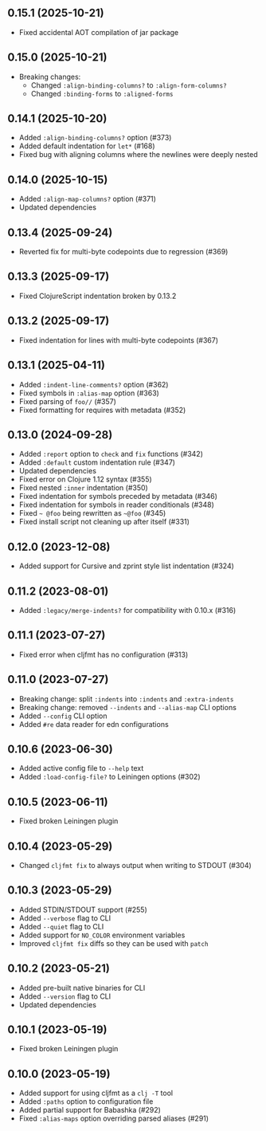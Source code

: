 ## 0.15.1 (2025-10-21)

- Fixed accidental AOT compilation of jar package

## 0.15.0 (2025-10-21)

- Breaking changes:
  - Changed `:align-binding-columns?` to `:align-form-columns?`
  - Changed `:binding-forms` to `:aligned-forms`

## 0.14.1 (2025-10-20)

- Added `:align-binding-columns?` option (#373)
- Added default indentation for `let*` (#168)
- Fixed bug with aligning columns where the newlines were deeply nested

## 0.14.0 (2025-10-15)

- Added `:align-map-columns?` option (#371)
- Updated dependencies

## 0.13.4 (2025-09-24)

- Reverted fix for multi-byte codepoints due to regression (#369)

## 0.13.3 (2025-09-17)

- Fixed ClojureScript indentation broken by 0.13.2

## 0.13.2 (2025-09-17)

- Fixed indentation for lines with multi-byte codepoints (#367)

## 0.13.1 (2025-04-11)

- Added `:indent-line-comments?` option (#362)
- Fixed symbols in `:alias-map` option (#363)
- Fixed parsing of `foo//` (#357)
- Fixed formatting for requires with metadata (#352)

## 0.13.0 (2024-09-28)

- Added `:report` option to `check` and `fix` functions (#342)
- Added `:default` custom indentation rule (#347)
- Updated dependencies
- Fixed error on Clojure 1.12 syntax (#355)
- Fixed nested `:inner` indentation (#350)
- Fixed indentation for symbols preceded by metadata (#346)
- Fixed indentation for symbols in reader conditionals (#348)
- Fixed `~ @foo` being rewritten as `~@foo` (#345)
- Fixed install script not cleaning up after itself (#331)

## 0.12.0 (2023-12-08)

- Added support for Cursive and zprint style list indentation (#324)

## 0.11.2 (2023-08-01)

- Added `:legacy/merge-indents?` for compatibility with 0.10.x (#316)

## 0.11.1 (2023-07-27)

- Fixed error when cljfmt has no configuration (#313)

## 0.11.0 (2023-07-27)

- Breaking change: split `:indents` into `:indents` and `:extra-indents`
- Breaking change: removed `--indents` and `--alias-map` CLI options
- Added `--config` CLI option
- Added `#re` data reader for edn configurations

## 0.10.6 (2023-06-30)

- Added active config file to `--help` text
- Added `:load-config-file?` to Leiningen options (#302)

## 0.10.5 (2023-06-11)

- Fixed broken Leiningen plugin

## 0.10.4 (2023-05-29)

- Changed `cljfmt fix` to always output when writing to STDOUT (#304)

## 0.10.3 (2023-05-29)

- Added STDIN/STDOUT support (#255)
- Added `--verbose` flag to CLI
- Added `--quiet` flag to CLI
- Added support for `NO_COLOR` environment variables
- Improved `cljfmt fix` diffs so they can be used with `patch`

## 0.10.2 (2023-05-21)

- Added pre-built native binaries for CLI
- Added `--version` flag to CLI
- Updated dependencies

## 0.10.1 (2023-05-19)

- Fixed broken Leiningen plugin

## 0.10.0 (2023-05-19)

- Added support for using cljfmt as a `clj -T` tool
- Added `:paths` option to configuration file
- Added partial support for Babashka (#292)
- Fixed `:alias-maps` option overriding parsed aliases (#291)
